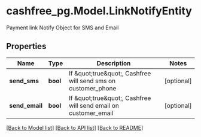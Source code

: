 # cashfree_pg.Model.LinkNotifyEntity
Payment link Notify Object for SMS and Email

## Properties

Name | Type | Description | Notes
------------ | ------------- | ------------- | -------------
**send_sms** | **bool** | If \&quot;true\&quot;, Cashfree will send sms on customer_phone | [optional] 
**send_email** | **bool** | If \&quot;true\&quot;, Cashfree will send email on customer_email | [optional] 

[[Back to Model list]](../README.md#documentation-for-models) [[Back to API list]](../README.md#documentation-for-api-endpoints) [[Back to README]](../README.md)

